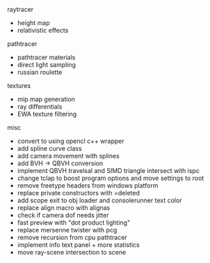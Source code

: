 raytracer
 - height map
 - relativistic effects

pathtracer
 - pathtracer materials
 - direct light sampling
 - russian roulette

textures
 - mip map generation
 - ray differentials
 - EWA texture filtering

misc
 - convert to using opencl c++ wrapper
 - add spline curve class
 - add camera movement with splines
 - add BVH -> QBVH conversion
 - implement QBVH travelsal and SIMD triangle intersect with ispc
 - change tclap to boost program options and move settings to root
 - remove freetype headers from windows platform
 - replace private constructors with =deleted
 - add scope exit to obj loader and consolerunner text color
 - replace align macro with alignas
 - check if camera dof needs jitter
 - fast preview with "dot product lighting"
 - replace mersenne twister with pcg
 - remove recursion from cpu pathtracer
 - implement info text panel + more statistics
 - move ray-scene intersection to scene
